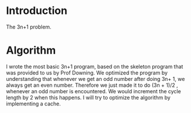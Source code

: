 # Introduction #

The 3n+1 problem.


# Algorithm #

I wrote the most basic 3n+1 program, based on the skeleton program that was provided to us by Prof Downing. We optimized the program by understanding that whenever we get an odd number after doing 3n+ 1, we always get an even number. Therefore we just made it to do (3n + 1)/2 , whenever an odd number is encountered. We would increment the cycle length by 2 when this happens. I will try to optimize the algorithm by implementing a cache.